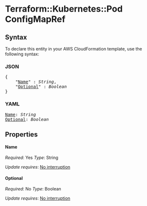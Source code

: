 # Terraform::Kubernetes::Pod ConfigMapRef

## Syntax

To declare this entity in your AWS CloudFormation template, use the following syntax:

### JSON

<pre>
{
    "<a href="#name" title="Name">Name</a>" : <i>String</i>,
    "<a href="#optional" title="Optional">Optional</a>" : <i>Boolean</i>
}
</pre>

### YAML

<pre>
<a href="#name" title="Name">Name</a>: <i>String</i>
<a href="#optional" title="Optional">Optional</a>: <i>Boolean</i>
</pre>

## Properties

#### Name

_Required_: Yes
_Type_: String

_Update requires_: [No interruption](https://docs.aws.amazon.com/AWSCloudFormation/latest/UserGuide/using-cfn-updating-stacks-update-behaviors.html#update-no-interrupt)

#### Optional

_Required_: No
_Type_: Boolean

_Update requires_: [No interruption](https://docs.aws.amazon.com/AWSCloudFormation/latest/UserGuide/using-cfn-updating-stacks-update-behaviors.html#update-no-interrupt)

